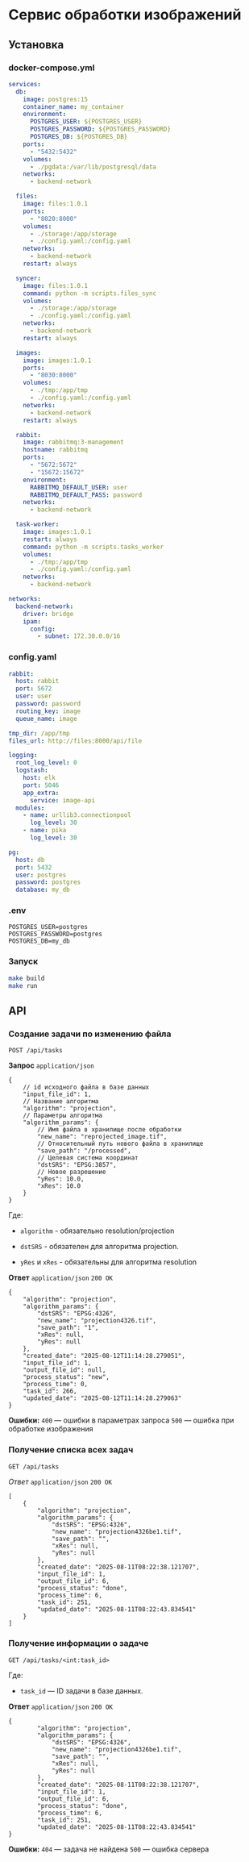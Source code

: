 # Сервис обработки изображений

## Установка

### docker-compose.yml

```yaml
services:
  db:
    image: postgres:15
    container_name: my_container
    environment:
      POSTGRES_USER: ${POSTGRES_USER}
      POSTGRES_PASSWORD: ${POSTGRES_PASSWORD}
      POSTGRES_DB: ${POSTGRES_DB}
    ports:
      - "5432:5432"
    volumes:
      - ./pgdata:/var/lib/postgresql/data
    networks:
      - backend-network

  files:
    image: files:1.0.1
    ports:
      - "8020:8000"
    volumes:
      - ./storage:/app/storage
      - ./config.yaml:/config.yaml
    networks:
      - backend-network
    restart: always

  syncer:
    image: files:1.0.1
    command: python -m scripts.files_sync
    volumes:
      - ./storage:/app/storage
      - ./config.yaml:/config.yaml
    networks:
      - backend-network
    restart: always

  images:
    image: images:1.0.1
    ports:
      - "8030:8000"
    volumes:
      - ./tmp:/app/tmp
      - ./config.yaml:/config.yaml
    networks:
      - backend-network
    restart: always

  rabbit:
    image: rabbitmq:3-management
    hostname: rabbitmq
    ports:
      - "5672:5672"
      - "15672:15672"
    environment:
      RABBITMQ_DEFAULT_USER: user
      RABBITMQ_DEFAULT_PASS: password
    networks:
      - backend-network

  task-worker:
    image: images:1.0.1
    restart: always
    command: python -m scripts.tasks_worker
    volumes:
      - ./tmp:/app/tmp
      - ./config.yaml:/config.yaml
    networks:
      - backend-network

networks:
  backend-network:
    driver: bridge
    ipam:
      config:
        - subnet: 172.30.0.0/16
```

### config.yaml
```yaml
rabbit:
  host: rabbit
  port: 5672
  user: user
  password: password
  routing_key: image
  queue_name: image

tmp_dir: /app/tmp
files_url: http://files:8000/api/file

logging:
  root_log_level: 0
  logstash:
    host: elk
    port: 5046
    app_extra:
      service: image-api
  modules:
    - name: urllib3.connectionpool
      log_level: 30
    - name: pika
      log_level: 30

pg:
  host: db
  port: 5432
  user: postgres
  password: postgres
  database: my_db
```

### .env
```dotenv
POSTGRES_USER=postgres
POSTGRES_PASSWORD=postgres
POSTGRES_DB=my_db
```

### Запуск
```bash
make build
make run
```

## API

### Создание задачи по изменению файла

`POST /api/tasks`

**Запрос** `application/json`

```json5
{
    // id исходного файла в базе данных 
    "input_file_id": 1,
    // Название алгоритма
    "algorithm": "projection",
    // Параметры алгоритма
    "algorithm_params": {
        // Имя файла в хранилище после обработки
        "new_name": "reprojected_image.tif",
        // Относительный путь нового файла в хранилище
        "save_path": "/processed",
        // Целевая система координат
        "dstSRS": "EPSG:3857",
        // Новое разрешение
        "yRes": 10.0,
        "xRes": 10.0        
    }
}
```
Где:
* `algorithm` - обязательно resolution/projection

* `dstSRS` - обязателен для алгоритма projection.

* `yRes` и `xRes` - обязательны для алгоритма resolution   


**Ответ** `application/json` `200 OK`

```json5
{
    "algorithm": "projection",
    "algorithm_params": {
        "dstSRS": "EPSG:4326",
        "new_name": "projection4326.tif",
        "save_path": "1",
        "xRes": null,
        "yRes": null
    },
    "created_date": "2025-08-12T11:14:28.279051",
    "input_file_id": 1,
    "output_file_id": null,
    "process_status": "new",
    "process_time": 0,
    "task_id": 266,
    "updated_date": "2025-08-12T11:14:28.279063"
}
```
**Ошибки:**
`400` — ошибки в параметрах запроса
`500` — ошибка при обработке изображения

### Получение списка всех задач

`GET /api/tasks`

*Ответ* `application/json` `200 OK`

```json5
[
    {
        "algorithm": "projection",
        "algorithm_params": {
            "dstSRS": "EPSG:4326",
            "new_name": "projection4326be1.tif",
            "save_path": "",
            "xRes": null,
            "yRes": null
        },
        "created_date": "2025-08-11T08:22:38.121707",
        "input_file_id": 1,
        "output_file_id": 6,
        "process_status": "done",
        "process_time": 6,
        "task_id": 251,
        "updated_date": "2025-08-11T08:22:43.834541"
    }
]
```

### Получение информации о задаче

`GET /api/tasks/<int:task_id>`

Где:

* `task_id` — ID задачи в базе данных.

**Ответ** `application/json` `200 OK`

```json5
{
        "algorithm": "projection",
        "algorithm_params": {
            "dstSRS": "EPSG:4326",
            "new_name": "projection4326be1.tif",
            "save_path": "",
            "xRes": null,
            "yRes": null
        },
        "created_date": "2025-08-11T08:22:38.121707",
        "input_file_id": 1,
        "output_file_id": 6,
        "process_status": "done",
        "process_time": 6,
        "task_id": 251,
        "updated_date": "2025-08-11T08:22:43.834541"
}
```
**Ошибки:**
`404` — задача не найдена
`500` — ошибка сервера